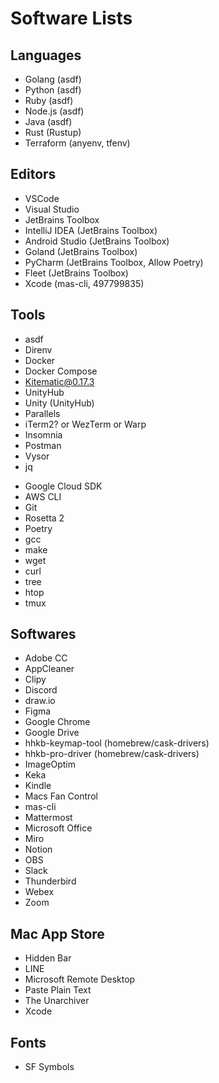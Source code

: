 # Software Lists

## Languages
- Golang     (asdf)
- Python     (asdf)
- Ruby       (asdf)
- Node.js    (asdf)
- Java       (asdf)
- Rust       (Rustup)
- Terraform  (anyenv, tfenv)

## Editors
- VSCode
- Visual Studio
- JetBrains Toolbox
- IntelliJ IDEA      (JetBrains Toolbox)
- Android Studio     (JetBrains Toolbox)
- Goland             (JetBrains Toolbox)
- PyCharm            (JetBrains Toolbox, Allow Poetry)
- Fleet              (JetBrains Toolbox)
- Xcode              (mas-cli, 497799835)

## Tools
- asdf
- Direnv
- Docker
- Docker Compose
- Kitematic@0.17.3
- UnityHub
- Unity            (UnityHub)
- Parallels
- iTerm2? or WezTerm or Warp
- Insomnia
- Postman
- Vysor
- jq
<!-- - TODO: devbox 使う? -->
- Google Cloud SDK
- AWS CLI
- Git
- Rosetta 2
- Poetry
- gcc
- make
- wget
- curl
- tree
- htop
- tmux

## Softwares
- Adobe CC
- AppCleaner
- Clipy
- Discord
- draw.io
- Figma
- Google Chrome
- Google Drive
- hhkb-keymap-tool  (homebrew/cask-drivers)
- hhkb-pro-driver   (homebrew/cask-drivers)
- ImageOptim
- Keka
- Kindle
- Macs Fan Control
- mas-cli
- Mattermost
- Microsoft Office
- Miro
- Notion
- OBS
- Slack
- Thunderbird
- Webex
- Zoom

<!-- - betterdiscord-installer -->

## Mac App Store
- Hidden Bar
- LINE
- Microsoft Remote Desktop
- Paste Plain Text
- The Unarchiver
- Xcode

## Fonts
- SF Symbols